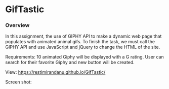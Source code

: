 # GifTastic
### Overview

In this assignment, the use of GIPHY API to make a dynamic web page that populates with animated animal gifs. To finish the task, we must call the GIPHY API and use JavaScript and jQuery to change the HTML of the site.

Requirements:
10 animated Giphy will be displayed with a G rating.
User can search for their favorite Giphy and new button will be created.

View: https://restimirandanu.github.io/GifTastic/


Screen shot:



